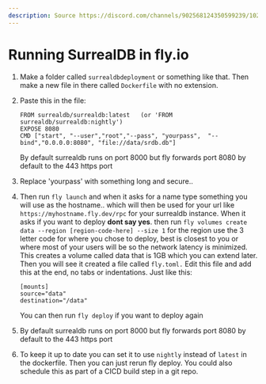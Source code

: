 ```yaml
---
description: Source https://discord.com/channels/902568124350599239/1022387563627028511
---
```


# Running SurrealDB in fly.io

1. Make a folder called `surrealdbdeployment` or something like that. Then make a new file in there called `Dockerfile` with no extension.
2.  Paste this in the file:

    ```
    FROM surrealdb/surrealdb:latest   (or 'FROM surrealdb/surrealdb:nightly')
    EXPOSE 8080
    CMD ["start", "--user","root","--pass", "yourpass",  "--bind","0.0.0.0:8080", "file://data/srdb.db"]
    ```

    By default surrealdb runs on port 8000 but fly forwards port 8080 by default to the 443 https port
3. Replace 'yourpass' with something long and secure..
4.  Then run `fly launch` and when it asks for a name type something you will use as the hostname.. which will then be used for your url like `https://myhostname.fly.dev/rpc` for your surrealdb instance. When it asks if you want to deploy **dont say yes**. then run `fly volumes create data --region [region-code-here] --size 1` for the region use the 3 letter code for where you chose to deploy, best is closest to you or where most of your users will be so the network latency is minimized. This creates a volume called data that is 1GB which you can extend later. Then you will see it created a file called `fly.toml.` Edit this file and add this at the end, no tabs or indentations. Just like this:

    ```
    [mounts]
    source="data"
    destination="/data"
    ```

    You can then run `fly deploy` if you want to deploy again
5. By default surrealdb runs on port 8000 but fly forwards port 8080 by default to the 443 https port
6. To keep it up to date you can set it to use `nightly` instead of `latest` in the dockerfile. Then you can just rerun fly deploy. You could also schedule this as part of a CICD build step in a git repo.
